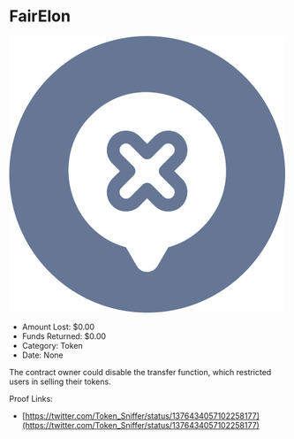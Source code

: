 # FairElon
![FairElon](/rektimages/FairElon.png)
- Amount Lost: $0.00
- Funds Returned: $0.00
- Category: Token
- Date: None

The contract owner could disable the transfer function, which restricted users in selling their tokens.


Proof Links:
- [https://twitter.com/Token_Sniffer/status/1376434057102258177](https://twitter.com/Token_Sniffer/status/1376434057102258177)


